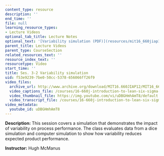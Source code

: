 ```yaml
---
content_type: resource
description: ''
end_time: ''
file: null
learning_resource_types:
- Lecture Videos
optional_tab_title: Lecture Notes
optional_text: '[Variability simulation (PDF)](resources/mit16_660jiap12_3-2)'
parent_title: Lecture Videos
parent_type: CourseSection
related_resources_text: ''
resource_index_text: ''
resourcetype: Video
start_time: ''
title: Ses. 3-2 Variability simulation
uid: f53e9239-7be0-50cc-5378-656066ff26f9
video_files:
  archive_url: http://www.archive.org/download/MIT16.660JIAP12/MIT16_660JIAP12_ses3-2_300k.mp4
  video_captions_file: /courses/16-660j-introduction-to-lean-six-sigma-methods-january-iap-2012/e41718d396da567db2a405f5c96b7f53_uDBGHmhAmT8.vtt
  video_thumbnail_file: https://img.youtube.com/vi/uDBGHmhAmT8/default.jpg
  video_transcript_file: /courses/16-660j-introduction-to-lean-six-sigma-methods-january-iap-2012/e6169e8bd3f403102919ded37fcae02e_uDBGHmhAmT8.pdf
video_metadata:
  youtube_id: uDBGHmhAmT8
---
```


**Description:** This session covers a simulation that demonstrates the impact of variability on process performance. The class evaluates data from a dice simulation and computer simulation to show how variability reduces expected product performance.

**Instructor:** Hugh McManus



